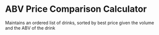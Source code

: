 # ABV Price Comparison Calculator

Maintains an ordered list of drinks, sorted by best price given the volume and the ABV of the drink
